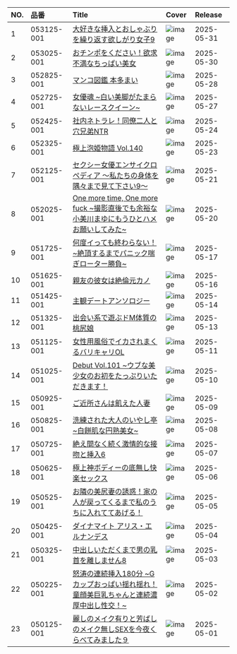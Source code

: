 |NO.|品番|Title|Cover|Release|
|:---|:---|:---|:---|:---|
1|053125-001|[大好きな挿入とおしゃぶりを繰り返す欲しがり女子9](https://www.avmoive.top/index.php/archives/50476/)|![image](https://www.caribbeancom.com/moviepages/053125-001/images/l/001.jpg)|2025-05-31
2|053025-001|[おチンポをください！欲求不満なちっぱい美女](https://www.avmoive.top/index.php/archives/50477/)|![image](https://www.caribbeancom.com/moviepages/053025-001/images/l/001.jpg)|2025-05-30
3|052825-001|[マンコ図鑑 本多まい](https://www.avmoive.top/index.php/archives/50442/)|![image](https://www.caribbeancom.com/moviepages/052825-001/images/l/001.jpg)|2025-05-28
4|052725-001|[女優魂 ~白い美脚がたまらないレースクイーン~](https://www.avmoive.top/index.php/archives/50422/)|![image](https://www.caribbeancom.com/moviepages/052725-001/images/l/001.jpg)|2025-05-27
5|052425-001|[社内ネトラレ！同僚二人と穴兄弟NTR](https://www.avmoive.top/index.php/archives/50349/)|![image](https://www.caribbeancom.com/moviepages/052425-001/images/l/001.jpg)|2025-05-24
6|052325-001|[極上泡姫物語 Vol.140](https://www.avmoive.top/index.php/archives/50345/)|![image](https://www.caribbeancom.com/moviepages/052325-001/images/l/001.jpg)|2025-05-23
7|052125-001|[セクシー女優エンサイクロペディア ～私たちの身体を隅々まで見て下さい9～](https://www.avmoive.top/index.php/archives/50341/)|![image](https://www.caribbeancom.com/moviepages/052125-001/images/l/001.jpg)|2025-05-21
8|052025-001|[One more time, One more fuck ~撮影直後でも余裕な小美川まゆにもうひとハメお願いしてみた~](https://www.avmoive.top/index.php/archives/50329/)|![image](https://www.caribbeancom.com/moviepages/052025-001/images/l/001.jpg)|2025-05-20
9|051725-001|[何度イっても終わらない！ ~絶頂するまでパニック喘ぎローター勝負~](https://www.avmoive.top/index.php/archives/50321/)|![image](https://www.caribbeancom.com/moviepages/051725-001/images/l/001.jpg)|2025-05-17
10|051625-001|[親友の彼女は絶倫元カノ](https://www.avmoive.top/index.php/archives/49815/)|![image](https://www.caribbeancom.com/moviepages/051625-001/images/l/001.jpg)|2025-05-16
11|051425-001|[主観デートアンソロジー](https://www.avmoive.top/index.php/archives/49810/)|![image](https://www.caribbeancom.com/moviepages/051425-001/images/l/001.jpg)|2025-05-14
12|051325-001|[出会い系で遊ぶドM体質の桃尻娘](https://www.avmoive.top/index.php/archives/49798/)|![image](https://www.caribbeancom.com/moviepages/051325-001/images/l/001.jpg)|2025-05-13
13|051125-001|[女性用風俗でイカされまくるバリキャリOL](https://www.avmoive.top/index.php/archives/49794/)|![image](https://www.caribbeancom.com/moviepages/051125-001/images/l/001.jpg)|2025-05-11
14|051025-001|[Debut Vol.101 ~ウブな美少女のお初をたっぷりいただきます！](https://www.avmoive.top/index.php/archives/49792/)|![image](https://www.caribbeancom.com/moviepages/051025-001/images/l/001.jpg)|2025-05-10
15|050925-001|[ご近所さんは飢えた人妻](https://www.avmoive.top/index.php/archives/49789/)|![image](https://www.caribbeancom.com/moviepages/050925-001/images/l/001.jpg)|2025-05-09
16|050825-001|[洗練された大人のいやし亭 ~白餅肌な円熟美女~](https://www.avmoive.top/index.php/archives/49790/)|![image](https://www.caribbeancom.com/moviepages/050825-001/images/l/001.jpg)|2025-05-08
17|050725-001|[絶え間なく続く激情的な接吻と挿入6](https://www.avmoive.top/index.php/archives/39252/)|![image](https://www.caribbeancom.com/moviepages/050725-001/images/l/001.jpg)|2025-05-07
18|050625-001|[極上神ボディーの底無し快楽セックス](https://www.avmoive.top/index.php/archives/39249/)|![image](https://www.caribbeancom.com/moviepages/050625-001/images/l/001.jpg)|2025-05-06
19|050525-001|[お隣の美尻妻の誘惑！家の人が戻ってくるまで私のうちに入れててあげる！](https://www.avmoive.top/index.php/archives/39247/)|![image](https://www.caribbeancom.com/moviepages/050525-001/images/l/001.jpg)|2025-05-05
20|050425-001|[ダイナマイト アリス・エルナンデス](https://www.avmoive.top/index.php/archives/39245/)|![image](https://www.caribbeancom.com/moviepages/050425-001/images/l/001.jpg)|2025-05-04
21|050325-001|[中出しいただくまで男の乳首を離しません8](https://www.avmoive.top/index.php/archives/39240/)|![image](https://www.caribbeancom.com/moviepages/050325-001/images/l/001.jpg)|2025-05-03
22|050225-001|[怒涛の連続挿入180分 ~Gカップおっぱい揺れ揺れ！童顔美巨乳ちゃんと連続濃厚中出し性交！~](https://www.avmoive.top/index.php/archives/39234/)|![image](https://www.caribbeancom.com/moviepages/050225-001/images/l/001.jpg)|2025-05-02
23|050125-001|[麗しのメイク有りと芳ばしのメイク無しSEXを今夜くらべてみました９](https://www.avmoive.top/index.php/archives/39235/)|![image](https://www.caribbeancom.com/moviepages/050125-001/images/l/001.jpg)|2025-05-01